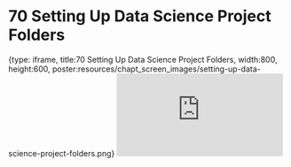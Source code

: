 # 70 Setting Up Data Science Project Folders
 
{type: iframe, title:70 Setting Up Data Science Project Folders, width:800, height:600, poster:resources/chapt_screen_images/setting-up-data-science-project-folders.png}
![](https://datatrail-jhu.github.io/DataTrail_ReOrg/no_toc/setting-up-data-science-project-folders.html)
 

 
